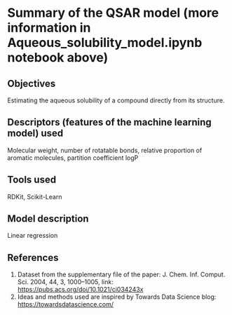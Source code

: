 # Summary of the QSAR model (more information in Aqueous_solubility_model.ipynb notebook above)

## Objectives
 Estimating the aqueous solubility of a compound directly from its structure.
## Descriptors (features of the machine learning model) used 
Molecular weight, number of rotatable bonds, relative proportion of aromatic molecules, partition coefficient logP
## Tools used
RDKit, Scikit-Learn
## Model description
Linear regression
## References 
1. Dataset from the supplementary file of the paper: J. Chem. Inf. Comput. Sci. 2004, 44, 3, 1000–1005, link: https://pubs.acs.org/doi/10.1021/ci034243x
2. Ideas and methods used are inspired by Towards Data Science blog: https://towardsdatascience.com/
